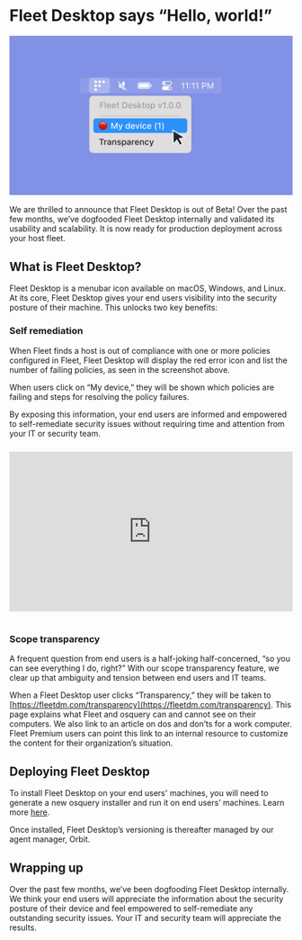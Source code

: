 # Fleet Desktop says “Hello, world!”

![Fleet Desktop v1 preview](../website/assets/images/articles/fleet-desktop-says-hello-world-cover-1600x900@2x.jpg)

We are thrilled to announce that Fleet Desktop is out of Beta! Over the past few months, we’ve dogfooded Fleet Desktop internally and validated its usability and scalability. It is now ready for production deployment across your host fleet.

## What is Fleet Desktop?

Fleet Desktop is a menubar icon available on macOS, Windows, and Linux. At its core, Fleet Desktop gives your end users visibility into the security posture of their machine. This unlocks two key benefits:

### Self remediation

When Fleet finds a host is out of compliance with one or more policies configured in Fleet, Fleet Desktop will display the red error icon and list the number of failing policies, as seen in the screenshot above.

When users click on “My device,” they will be shown which policies are failing and steps for resolving the policy failures.

By exposing this information, your end users are informed and empowered to self-remediate security issues without requiring time and attention from your IT or security team.

<div class="video-container" style="position: relative; width: 100%; padding-bottom: 56.25%; margin-top: 24px; margin-bottom: 40px;">
	<iframe class="video" style="position: absolute; top: 0; left: 0; width: 100%; height: 100%; border: 0;" src="https://www.youtube.com/embed/hik4YnCLU58" allowfullscreen></iframe>
</div>

### Scope transparency

A frequent question from end users is a half-joking half-concerned, “so you can see everything I do, right?” With our scope transparency feature, we clear up that ambiguity and tension between end users and IT teams.

When a Fleet Desktop user clicks “Transparency,” they will be taken to [https://fleetdm.com/transparency](https://fleetdm.com/transparency). 
This page explains what Fleet and osquery can and cannot see on their computers. We also link to an article on dos and don’ts for a work computer. 
Fleet Premium users can point this link to an internal resource to customize the content for their organization’s situation.

## Deploying Fleet Desktop
To install Fleet Desktop on your end users' machines, you will need to generate a new osquery installer and run it on end users’ machines. Learn more [here](https://fleetdm.com/docs/using-fleet/adding-hosts#fleet-desktop). 

Once installed, Fleet Desktop’s versioning is thereafter managed by our agent manager, Orbit.

## Wrapping up
Over the past few months, we’ve been dogfooding Fleet Desktop internally. We think your end users will appreciate the information about the security posture of their device and feel empowered 
to self-remediate any outstanding security issues. Your IT and security team will appreciate the results.

<meta name="category" value="announcements">
<meta name="authorGitHubUsername" value="zhumo">
<meta name="authorFullName" value="Mo Zhu">
<meta name="publishedOn" value="2022-08-02">
<meta name="articleTitle" value="Fleet Desktop says “Hello, world!”">
<meta name="articleImageUrl" value="../website/assets/images/articles/fleet-desktop-says-hello-world-cover-1600x900@2x.jpg">
